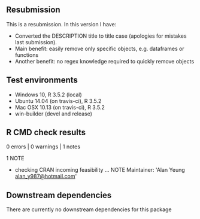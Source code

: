 ## Resubmission
This is a resubmission. In this version I have:

* Converted the DESCRIPTION title to title case (apologies for mistakes last submission).
* Main benefit: easily remove only specific objects, e.g. dataframes or functions
* Another benefit: no regex knowledge required to quickly remove objects

## Test environments
* Windows 10, R 3.5.2 (local)
* Ubuntu 14.04 (on travis-ci), R 3.5.2
* Mac OSX 10.13 (on travis-ci), R 3.5.2
* win-builder (devel and release)

## R CMD check results
0 errors | 0 warnings | 1 notes

1 NOTE
* checking CRAN incoming feasibility ... NOTE
  Maintainer: 'Alan Yeung <alan_y987@hotmail.com>'

## Downstream dependencies
There are currently no downstream dependencies for this package
